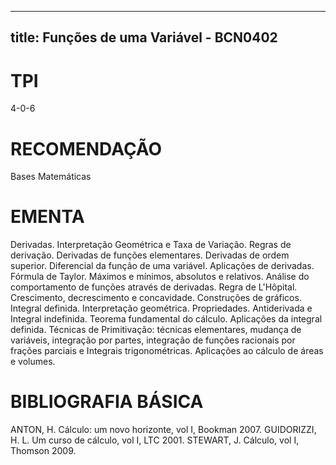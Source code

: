 
---
title: Funções de uma Variável - BCN0402 
---

# TPI

4-0-6

# RECOMENDAÇÃO

Bases Matemáticas

# EMENTA

Derivadas. Interpretação Geométrica e Taxa de Variação. Regras de derivação. Derivadas de funções elementares. Derivadas de ordem superior. Diferencial da função de uma variável. Aplicações de derivadas. Fórmula de Taylor. Máximos e mínimos, absolutos e relativos. Análise do comportamento de funções através de derivadas. Regra de L'Hôpital. Crescimento, decrescimento e concavidade. Construções de gráficos. Integral definida. Interpretação geométrica. Propriedades. Antiderivada e Integral indefinida. Teorema fundamental do cálculo. Aplicações da integral definida. Técnicas de Primitivação: técnicas elementares, mudança de variáveis, integração por partes, integração de funções racionais por frações parciais e Integrais trigonométricas. Aplicações ao cálculo de áreas e volumes.

# BIBLIOGRAFIA BÁSICA

ANTON, H. Cálculo: um novo horizonte, vol I, Bookman 2007.
GUIDORIZZI, H. L. Um curso de cálculo, vol I, LTC 2001.
STEWART, J. Cálculo, vol I, Thomson 2009.
        